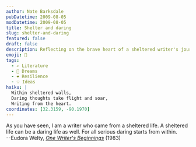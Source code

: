 ```yaml
---
author: Nate Barksdale
pubDatetime: 2009-08-05
modDatetime: 2009-08-05
title: Shelter and daring
slug: shelter-and-daring
featured: false
draft: false
description: Reflecting on the brave heart of a sheltered writer's journey.
emoji: 🦋
tags:
  - ✍️ Literature
  - 🌄 Dreams
  - ❤️ Resilience
  - 💡 Ideas
haiku: |
  Within sheltered walls,  
  Daring thoughts take flight and soar,  
  Writing from the heart.
coordinates: [32.3159, -90.1970]
---
```


As you have seen, I am a writer who came from a sheltered life. A sheltered life can be a daring life as well. For all serious daring starts from within.  
--Eudora Welty, [_One Writer's Beginnings_](https://www.google.com/search?q=%22_One%20Writer%27s%20Beginnings_%22%20amazon.com) (1983)
